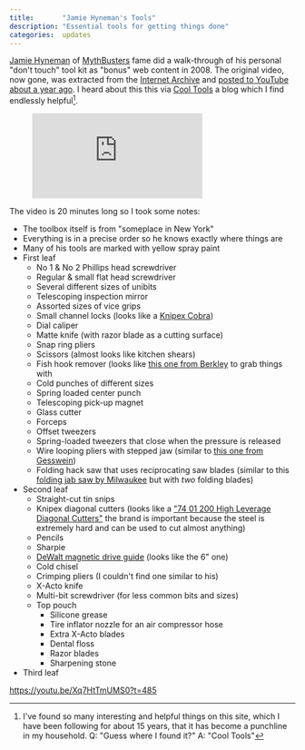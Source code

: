```yaml
---
title:       "Jamie Hyneman's Tools"
description: "Essential tools for getting things done"
categories:  updates
---
```


[Jamie Hyneman][1] of [MythBusters][2] fame did a walk-through of his personal "don't touch" tool kit as "bonus" web content in 2008.
The original video, now gone, was extracted from the [Internet Archive][3] and [posted to YouTube about a year ago][4].
I heard about this this via [Cool Tools][5] a blog which I find endlessly helpful[^1].

<figure class="r3x4">
  <div class="placeholder"></div>
  <iframe src="https://www.youtube-nocookie.com/embed/Xq7HtTmUMS0" frameborder="0" allow="accelerometer; autoplay; encrypted-media; gyroscope; picture-in-picture" allowfullscreen></iframe>
</figure>

The video is 20 minutes long so I took some notes:

- The toolbox itself is from "someplace in New York"
- Everything is in a precise order so he knows exactly where things are
- Many of his tools are marked with yellow spray paint
- First leaf
  - No 1 & No 2 Phillips head screwdriver
  - Regular & small flat head screwdriver
  - Several different sizes of unibits
  - Telescoping inspection mirror
  - Assorted sizes of vice grips
  - Small channel locks (looks like a [Knipex Cobra][6])
  - Dial caliper
  - Matte knife (with razor blade as a cutting surface)
  - Snap ring pliers
  - Scissors (almost looks like kitchen shears)
  - Fish hook remover (looks like [this one from Berkley][7] to grab things with
  - Cold punches of different sizes
  - Spring loaded center punch
  - Telescoping pick-up magnet
  - Glass cutter
  - Forceps
  - Offset tweezers
  - Spring-loaded tweezers that close when the pressure is released
  - Wire looping pliers with stepped jaw (similar to [this one from Gesswein][8])
  - Folding hack saw that uses reciprocating saw blades (similar to this [folding jab saw by Milwaukee][9] but with _two_ folding blades)
- Second leaf
  - Straight-cut tin snips
  - Knipex diagonal cutters (looks like a ["74 01 200 High Leverage Diagonal Cutters"][10] the brand is important because the steel is extremely hard and can be used to cut almost anything)
  - Pencils
  - Sharpie
  - [DeWalt magnetic drive guide][11] (looks like the 6" one)
  - Cold chisel
  - Crimping pliers (I couldn't find one similar to his)
  - X-Acto knife
  - Multi-bit screwdriver (for less common bits and sizes)
  - Top pouch
    - Silicone grease
    - Tire inflator nozzle for an air compressor hose
    - Extra X-Acto blades
    - Dental floss
    - Razor blades
    - Sharpening stone
- Third leaf

https://youtu.be/Xq7HtTmUMS0?t=485

[^1]: I've found so many interesting and helpful things on this site, which I have been following for about 15 years, that it has become a punchline in my household. Q: "Guess where I found it?" A: "Cool Tools"

[1]:  https://en.wikipedia.org/wiki/Jamie_Hyneman
[2]:  https://go.discovery.com/tv-shows/mythbusters/
[3]:  https://archive.org/
[4]:  https://www.youtube.com/watch?v=Xq7HtTmUMS0
[5]:  https://kk.org/cooltools/jamie-hyneman-gives-us-a-tour-of-his-dont-touch-toolkit/
[6]:  https://www.knipex.com/index.php?id=1216&L=1&page=group_detail&parentID=&groupID=1501
[7]:  https://www.berkley-fishing.com/berkley-tools-and-equipment-tools-berkley-fishingear/berkley-stainless-steel-hook-remover/1318363.html
[8]:  https://www.gesswein.com/p-7395-wire-looping-pliers.aspx
[9]:  https://www.amazon.com/Milwaukee-48-22-0305-Compatible-Reciprocating-Included/dp/B003KINVKA
[10]: https://www.knipex.com/index.php?id=1216&L=1&page=group_detail&parentID=1367&groupID=1478
[11]: https://www.dewalt.com/products/accessories/fastening-and-screwdriving-bits/sleeves-holders-and-drive-guides/drive-guides
